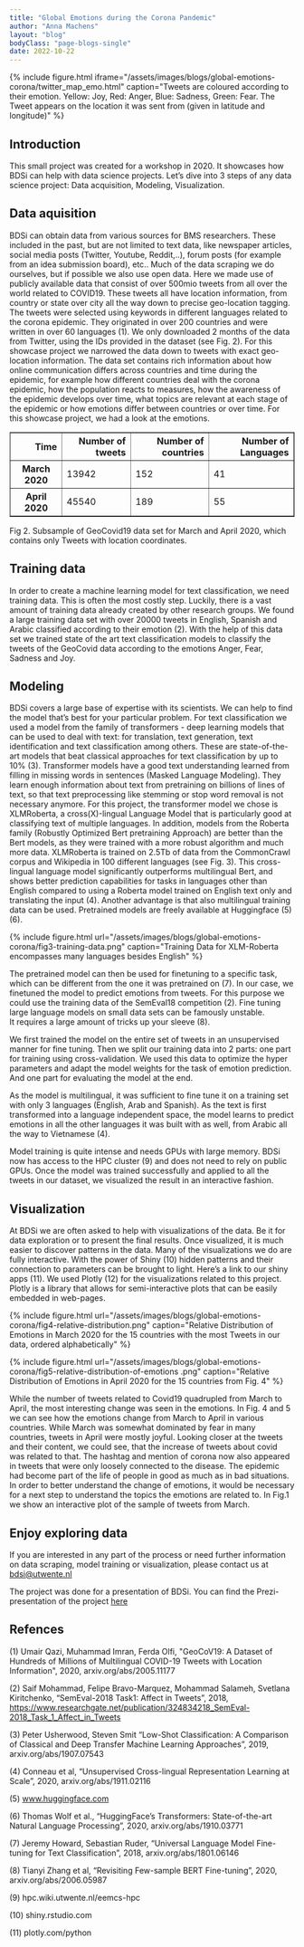 ```yaml
---
title: "Global Emotions during the Corona Pandemic"
author: "Anna Machens"
layout: "blog"
bodyClass: "page-blogs-single"
date: 2022-10-22
---
```


{% include figure.html iframe="/assets/images/blogs/global-emotions-corona/twitter_map_emo.html" caption="Tweets are coloured according to their emotion. Yellow: Joy, Red: Anger, Blue: Sadness, Green: Fear. The Tweet appears on the location it was sent from (given in latitude and longitude)" %}


## Introduction
This small project was created for a workshop in 2020. 
It showcases how BDSi can help with data science projects.
Let’s dive into 3 steps of any data science project: Data acquisition, Modeling, Visualization.

## Data aquisition 

BDSi can obtain data from various sources for BMS researchers. These included in the past, but are not limited to text data, like newspaper articles, social media posts (Twitter, Youtube, Reddit,..), forum posts (for example from an idea submission board), etc.. Much of the data scraping we do ourselves, but if possible we also use open data. Here we made use of publicly available data that consist of over 500mio tweets from all over the world related to COVID19. These tweets all have location information, from country or state over city all the way down to precise geo-location tagging. The tweets were selected using keywords in different languages related to the corona epidemic. They originated in over 200 countries and were written in over 60 languages (1).
We only downloaded 2 months of the data from Twitter, using the IDs provided in the dataset (see Fig. 2). For this showcase project we narrowed the data down to tweets with exact geo-location information.
The data set contains rich information about how online communication differs across countries and time during the epidemic, for example how different countries deal with the corona epidemic, how the population reacts to measures, how the awareness of the epidemic develops over time, what topics are relevant at each stage of the epidemic or how emotions differ between countries or over time. For this showcase project, we had a look at the emotions. 

<div class="figure">
<style scoped>
    .table {
        max-width: 100%;
        overflow: auto;
    }
    .dataframe tbody tr th:only-of-type {
        vertical-align: middle;
    }
    .dataframe tbody tr th {
        vertical-align: top;
    }
    .dataframe thead th {
        text-align: right;
    }
</style>
<table border="time" class="dataframe">
  <thead>
    <tr style="text-align: right;">
      <th>Time</th>
      <th>Number of tweets</th>
      <th>Number of countries</th>
      <th>Number of Languages</th>
    </tr>
  </thead>
  <tbody>
    <tr>
      <th>March 2020</th>
      <td>13942</td>
      <td>152</td>
      <td>41</td>
    </tr>
    <tr>
      <th>April 2020</th>
      <td>45540</td>
      <td>189</td>
      <td>55</td>
    </tr>
  </tbody>
</table>
<p>Fig 2. Subsample of GeoCovid19 data set for March and April 2020, which contains only Tweets with location coordinates.</p>
</div>

## Training data

In order to create a machine learning model for text classification, we need training data. This is often the most costly step. Luckily, there is a vast amount of training data already created by other research groups.  We found a large training data set with over 20000 tweets in English, Spanish and Arabic classified according to their emotion (2). With the help of this data set we trained state of the art text classification models to classify the tweets of the GeoCovid data according to the emotions Anger, Fear, Sadness and Joy.

## Modeling

BDSi covers a large base of expertise with its scientists. We can help to find the model that’s best for your particular problem. For text classification we used a model from the family of transformers - deep learning models that can be used to deal with text: for translation, text generation, text identification and text classification among others. These are state-of-the-art models that beat classical approaches for text classification by up to 10% (3).
Transformer models have a good text understanding learned from filling in missing words in sentences (Masked Language Modeling). They learn enough information about text from pretraining on billions of lines of text, so that text preprocessing like stemming or stop word removal is not necessary anymore. For this project, the transformer model we chose is XLMRoberta,  a cross(X)-lingual Language Model that is particularly good at classifying text of multiple languages. In addition, models from the Roberta family (Robustly Optimized Bert pretraining Approach) are better than the Bert models, as they were trained with a more robust algorithm and much more data. XLMRoberta is trained on 2.5Tb of data from the CommonCrawl corpus and Wikipedia in 100 different languages (see Fig. 3). 
This cross-lingual language model significantly outperforms multilingual Bert, and shows better prediction capabilities for tasks in languages other than English compared to using a Roberta model trained on English text only and translating the input (4). Another advantage is that also multilingual training data can be used. Pretrained models are freely available at Huggingface (5) (6).



{% include figure.html url="/assets/images/blogs/global-emotions-corona/fig3-training-data.png" caption="Training Data for XLM-Roberta encompasses many languages besides English" %}


The pretrained model can then be used for finetuning to a specific task, which can be different from the one it was pretrained on (7). 
In our case, we finetuned the model to predict emotions from tweets. For this purpose we could use the training data of the SemEval18 competition (2).
Fine tuning large language models on small data sets can be famously unstable.  
It requires a large amount of tricks up your sleeve (8).

We first trained the model on the entire set of tweets in an unsupervised manner for fine tuning. Then we split our training data into 2 parts:
one part for training using cross-validation. We used this data to optimize the hyper parameters and adapt the model weights for the task of emotion prediction. And one part for evaluating the model at the end.

As the model is multilingual, it was sufficient to fine tune it on a training set with only 3 languages (English, Arab and Spanish). As the text is first transformed into a language independent space, the model learns to predict emotions in all the other languages it was built with as well, from Arabic all the way to Vietnamese (4).

Model training is quite intense and needs GPUs with large memory. BDSi now has access to the HPC cluster (9) and does not need to rely on public GPUs. 
Once the model was trained successfully and applied to all the tweets in our dataset, we visualized the result in an interactive fashion.

## Visualization 

At BDSi we are often asked to help with visualizations of the data. Be it for data exploration or to present the final results. Once visualized, it is much easier to discover patterns in the data. Many of the visualizations we do are fully interactive. With the power of Shiny (10) hidden patterns and their connection to parameters can be brought to light. Here’s a link to our shiny apps (11).
We used Plotly (12) for the visualizations related to this project. Plotly is a library that allows for semi-interactive plots that can be easily embedded in web-pages.



 {% include figure.html url="/assets/images/blogs/global-emotions-corona/fig4-relative-distribution.png" caption="Relative Distribution of Emotions in March 2020 for the 15 countries with the most Tweets in our data, ordered alphabetically" %}




{% include figure.html url="/assets/images/blogs/global-emotions-corona/fig5-relative-distribution-of-emotions .png" caption="Relative Distribution of Emotions in April 2020 for the 15 countries from Fig. 4" %}

While the number of tweets related to Covid19 quadrupled from March to April, the most interesting change was seen in the emotions. In Fig. 4 and 5 we can see how the emotions change from March to April in various countries. While March was somewhat dominated by fear in many countries, tweets in April were mostly joyful. Looking closer at the tweets and their content, we could see, that the increase of tweets about covid was related to that. The hashtag and mention of corona now also appeared in tweets that were only loosely connected to the disease. The epidemic had become part of the life of people in good as much as in bad situations. In order to better understand the change of emotions, it would be necessary for a next step to understand the topics the emotions are related to.
In Fig.1 we show an interactive plot of the sample of tweets from March.

## Enjoy exploring data 
If you are interested in any part of the process or need further information on data scraping, model training or visualization, please contact us at bdsi@utwente.nl

The project was done for a presentation of BDSi. 
You can find the Prezi-presentation of the project [here](https://prezi.com/p/o9bpnhhtxkzq/data-science/) 

## Refences 

(1)	Umair Qazi, Muhammad Imran, Ferda Olfi, "GeoCoV19: A Dataset of Hundreds of Millions of Multilingual COVID-19 Tweets with Location Information", 2020, arxiv.org/abs/2005.11177 

(2)	Saif Mohammad, Felipe Bravo-Marquez, Mohammad Salameh, Svetlana Kiritchenko, “SemEval-2018 Task1: Affect in Tweets”, 2018, https://www.researchgate.net/publication/324834218_SemEval-2018_Task_1_Affect_in_Tweets

(3)	Peter Usherwood, Steven Smit “Low-Shot Classification: A Comparison of Classical and Deep Transfer Machine Learning Approaches”, 2019, arxiv.org/abs/1907.07543

(4)	Conneau et al, “Unsupervised Cross-lingual Representation Learning at Scale”, 2020, arxiv.org/abs/1911.02116

(5)	www.huggingface.com

(6)	Thomas Wolf et al., “HuggingFace’s Transformers: State-of-the-art Natural Language Processing”, 2020,  arxiv.org/abs/1910.03771

(7)	Jeremy Howard, Sebastian Ruder, “Universal Language Model Fine-tuning for Text Classification”, 2018, arxiv.org/abs/1801.06146

(8)	Tianyi Zhang et al, “Revisiting Few-sample BERT Fine-tuning”, 2020, arxiv.org/abs/2006.05987

(9)	hpc.wiki.utwente.nl/eemcs-hpc 

(10)	shiny.rstudio.com 

(11)	plotly.com/python 
